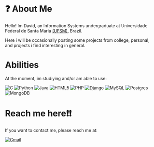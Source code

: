 # :question: About Me

Hello! Im David, an Information Systems undergraduate at Universidade Federal de Santa Maria [(UFSM)](https://www.ufsm.br), Brazil.

Here i will be occasionally posting some projects from college, personal, and projects i find interesting in general.

# Abilities

At the moment, im studiying and/or am able to use:

![C](https://img.shields.io/badge/c-%2300599C.svg?style=for-the-badge&logo=c&logoColor=white)
 ![Python](https://img.shields.io/badge/python-3670A0?style=for-the-badge&logo=python&logoColor=ffdd54)
 ![Java](https://img.shields.io/badge/java-%23ED8B00.svg?style=for-the-badge&logo=openjdk&logoColor=white) ![HTML5](https://img.shields.io/badge/html5-%23E34F26.svg?style=for-the-badge&logo=html5&logoColor=white) ![PHP](https://img.shields.io/badge/php-%23777BB4.svg?style=for-the-badge&logo=php&logoColor=white) ![Django](https://img.shields.io/badge/django-%23092E20.svg?style=for-the-badge&logo=django&logoColor=white)
  ![MySQL](https://img.shields.io/badge/mysql-%2300f.svg?style=for-the-badge&logo=mysql&logoColor=white) ![Postgres](https://img.shields.io/badge/postgres-%23316192.svg?style=for-the-badge&logo=postgresql&logoColor=white) ![MongoDB](https://img.shields.io/badge/MongoDB-%234ea94b.svg?style=for-the-badge&logo=mongodb&logoColor=white)

# Reach me here:exclamation::exclamation:

If you want to contact me, please reach me at:

[![Gmail](https://img.shields.io/badge/Gmail-D14836?style=for-the-badge&logo=gmail&logoColor=white)](mailto:david.lanatahara@gmail.com?subject=[GitHub]%20Contact)
